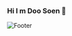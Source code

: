 ### Hi I m Doo Soen 👋

![Footer](https://capsule-render.vercel.app/api?type=waving&color=auto&height=200&section=footer)

<!--
**sds2013/sds2013** is a ✨ _special_ ✨ repository because its `README.md` (this file) appears on your GitHub profile.

Here are some ideas to get you started:


-->
